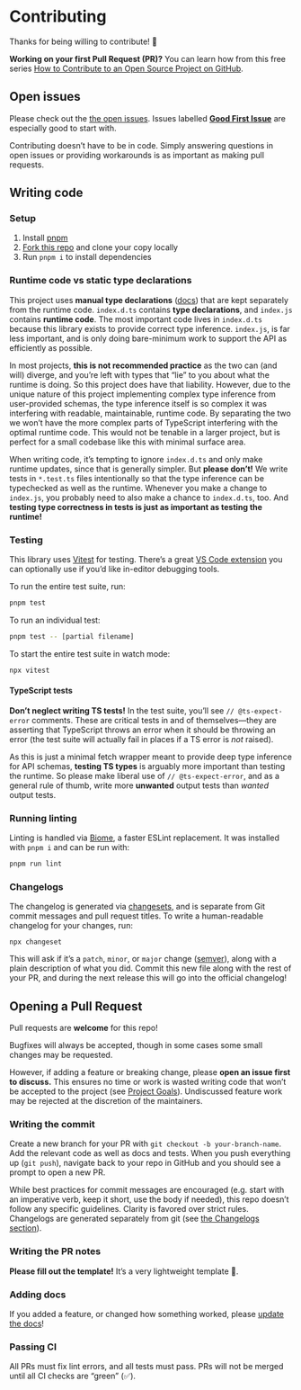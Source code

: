 # Contributing

Thanks for being willing to contribute! 🙏

**Working on your first Pull Request (PR)?** You can learn how from this free series [How to Contribute to an Open Source Project on GitHub](https://app.egghead.io/playlists/how-to-contribute-to-an-open-source-project-on-github).

## Open issues

Please check out the [the open issues](https://github.com/openapi-ts/openapi-typescript/issues). Issues labelled [**Good First Issue**](https://github.com/openapi-ts/openapi-typescript/issues?q=is%3Aissue+is%3Aopen+label%3A%22good+first+issue%22) are especially good to start with.

Contributing doesn’t have to be in code. Simply answering questions in open issues or providing workarounds is as important as making pull requests.

## Writing code

### Setup

1. Install [pnpm](https://pnpm.io/)
2. [Fork this repo](https://docs.github.com/en/get-started/quickstart/fork-a-repo) and clone your copy locally
3. Run `pnpm i` to install dependencies

### Runtime code vs static type declarations

This project uses **manual type declarations** ([docs](https://www.typescriptlang.org/docs/handbook/2/type-declarations.html#dts-files)) that are kept separately from the runtime code. `index.d.ts` contains **type declarations**, and `index.js` contains **runtime code**. The most important code lives in `index.d.ts` because this library exists to provide correct type inference. `index.js`, is far less important, and is only doing bare-minimum work to support the API as efficiently as possible.

In most projects, **this is not recommended practice** as the two can (and will) diverge, and you’re left with types that “lie” to you about what the runtime is doing. So this project does have that liability. However, due to the unique nature of this project implementing complex type inference from user-provided schemas, the type inference itself is so complex it was interfering with readable, maintainable, runtime code. By separating the two we won’t have the more complex parts of TypeScript interfering with the optimal runtime code. This would not be tenable in a larger project, but is perfect for a small codebase like this with minimal surface area.

When writing code, it’s tempting to ignore `index.d.ts` and only make runtime updates, since that is generally simpler. But **please don’t!** We write tests in `*.test.ts` files intentionally so that the type inference can be typechecked as well as the runtime. Whenever you make a change to `index.js`, you probably need to also make a chance to `index.d.ts`, too. And **testing type correctness in tests is just as important as testing the runtime!**

### Testing

This library uses [Vitest](https://vitest.dev/) for testing. There’s a great [VS Code extension](https://marketplace.visualstudio.com/items?itemName=ZixuanChen.vitest-explorer) you can optionally use if you’d like in-editor debugging tools.

To run the entire test suite, run:

```bash
pnpm test
```

To run an individual test:

```bash
pnpm test -- [partial filename]
```

To start the entire test suite in watch mode:

```bash
npx vitest
```

#### TypeScript tests

**Don’t neglect writing TS tests!** In the test suite, you’ll see `// @ts-expect-error` comments. These are critical tests in and of themselves—they are asserting that TypeScript throws an error when it should be throwing an error (the test suite will actually fail in places if a TS error is _not_ raised).

As this is just a minimal fetch wrapper meant to provide deep type inference for API schemas, **testing TS types** is arguably more important than testing the runtime. So please make liberal use of `// @ts-expect-error`, and as a general rule of thumb, write more **unwanted** output tests than _wanted_ output tests.

### Running linting

Linting is handled via [Biome](https://biomejs.dev), a faster ESLint replacement. It was installed with `pnpm i` and can be run with:

```bash
pnpm run lint
```

### Changelogs

The changelog is generated via [changesets](https://github.com/changesets/changesets), and is separate from Git commit messages and pull request titles. To write a human-readable changelog for your changes, run:

```
npx changeset
```

This will ask if it’s a `patch`, `minor`, or `major` change ([semver](https://semver.org/)), along with a plain description of what you did. Commit this new file along with the rest of your PR, and during the next release this will go into the official changelog!

## Opening a Pull Request

Pull requests are **welcome** for this repo!

Bugfixes will always be accepted, though in some cases some small changes may be requested.

However, if adding a feature or breaking change, please **open an issue first to discuss.** This ensures no time or work is wasted writing code that won’t be accepted to the project (see [Project Goals](https://openapi-ts.dev/openapi-fetch/about/#project-goals)). Undiscussed feature work may be rejected at the discretion of the maintainers.

### Writing the commit

Create a new branch for your PR with `git checkout -b your-branch-name`. Add the relevant code as well as docs and tests. When you push everything up (`git push`), navigate back to your repo in GitHub and you should see a prompt to open a new PR.

While best practices for commit messages are encouraged (e.g. start with an imperative verb, keep it short, use the body if needed), this repo doesn’t follow any specific guidelines. Clarity is favored over strict rules. Changelogs are generated separately from git (see [the Changelogs section](#changelogs)).

### Writing the PR notes

**Please fill out the template!** It’s a very lightweight template 🙂.

### Adding docs

If you added a feature, or changed how something worked, please [update the docs](../../docs/)!

### Passing CI

All PRs must fix lint errors, and all tests must pass. PRs will not be merged until all CI checks are “green” (✅).
